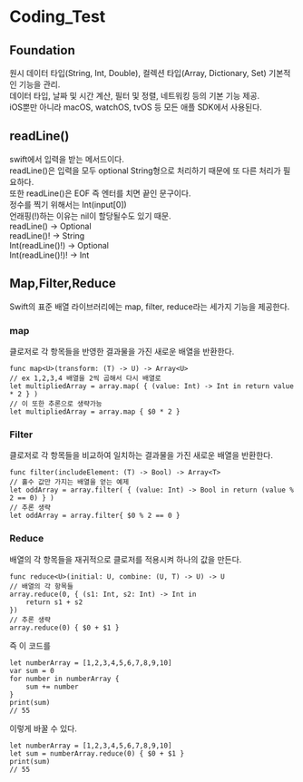 # Coding_Test

## Foundation   
원시 데이터 타입(String, Int, Double), 컬렉션 타입(Array, Dictionary, Set) 기본적인 기능을 관리.   
데이터 타입, 날짜 및 시간 계산, 필터 및 정렬, 네트워킹 등의 기본 기능 제공.   
iOS뿐만 아니라 macOS, watchOS, tvOS 등 모든 애플 SDK에서 사용된다.     
   
   
## readLine()   
swift에서 입력을 받는 메서드이다.   
readLine()은 입력을 모두 optional String형으로 처리하기 때문에 또 다른 처리가 필요하다.   
또한 readLine()은 EOF 즉 엔터를 치면 끝인 문구이다.   
정수를 찍기 위해서는 Int(input[0])   
언래핑(!)하는 이유는 nil이 할당될수도 있기 때문.   
readLine() -> Optional<String>   
readLine()! -> String   
Int(readLine()!) -> Optional<Int>   
Int(readLine()!)! -> Int   
   
## Map,Filter,Reduce   
Swift의 표준 배열 라이브러리에는 map, filter, reduce라는 세가지 기능을 제공한다.   
### map   
클로저로 각 항목들을 반영한 결과물을 가진 새로운 배열을 반환한다.
```
func map<U>(transform: (T) -> U) -> Array<U>
// ex 1,2,3,4 배열을 2씩 곱해서 다시 배열로
let multipliedArray = array.map( { (value: Int) -> Int in return value * 2 } )
// 이 또한 추론으로 생략가능
let multipliedArray = array.map { $0 * 2 }
```
### Filter   
클로저로 각 항목들을 비교하여 일치하는 결과물을 가진 새로운 배열을 반환한다.   
```
func filter(includeElement: (T) -> Bool) -> Array<T>
// 홀수 값만 가지는 배열을 얻는 예제
let oddArray = array.filter( { (value: Int) -> Bool in return (value % 2 == 0) } )
// 추론 생략
let oddArray = array.filter{ $0 % 2 == 0 }
```   
### Reduce   
배열의 각 항목들을 재귀적으로 클로저를 적용시켜 하나의 값을 만든다.   
```
func reduce<U>(initial: U, combine: (U, T) -> U) -> U
// 배열의 각 항목들
array.reduce(0, { (s1: Int, s2: Int) -> Int in
    return s1 + s2
})
// 추론 생략
array.reduce(0) { $0 + $1 }
```
   

   
즉 이 코드를   
```
let numberArray = [1,2,3,4,5,6,7,8,9,10]
var sum = 0
for number in numberArray {
    sum += number
}
print(sum)
// 55
```
이렇게 바꿀 수 있다.   
```
let numberArray = [1,2,3,4,5,6,7,8,9,10]
let sum = numberArray.reduce(0) { $0 + $1 }
print(sum)
// 55
```   
